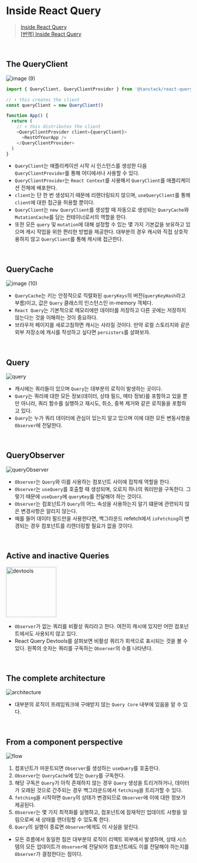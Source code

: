 # Inside React Query
> [Inside React Query](https://tkdodo.eu/blog/inside-react-query)   
> [[번역] Inside React Query](https://velog.io/@hyunjine/Inside-React-Query)

<br/>

## The QueryClient
![image (9)](https://github.com/heereal/Frontend_Dev_Articles/assets/117061017/86a6be54-cb8b-42f5-ba13-56e9b922ac16)

```javascript
import { QueryClient, QueryClientProvider } from '@tanstack/react-query'

// ⬇️ this creates the client
const queryClient = new QueryClient()

function App() {
  return (
    // ⬇️ this distributes the client
    <QueryClientProvider client={queryClient}>
      <RestOfYourApp />
    </QueryClientProvider>
  )
}
```
- `QueryClient`는 애플리케이션 시작 시 인스턴스를 생성한 다음 `QueryClientProvider`를 통해 어디에서나 사용할 수 있다.
- `QueryClientProvider`는 `React Context`를 사용해서 `QueryClient`를 애플리케이션 전체에 배포한다.
- `client`는 단 한 번 생성되기 때문에 리렌더링되지 않으며, `useQueryClient`를 통해 `client`에 대한 접근을 허용할 뿐이다.
- `QueryClient`는 `new QueryClient`를 생성할 때 자동으로 생성되는 `QueryCache`와 `MutationCache`를 담는 컨테이너로서의 역할을 한다.
- 또한 모든 `query` 및 `mutation`에 대해 설정할 수 있는 몇 가지 기본값을 보유하고 있으며 캐시 작업을 위한 편리한 방법을 제공한다. 대부분의 경우 캐시와 직접 상호작용하지 않고 `QueryClient`를 통해 캐시에 접근한다.

<br/>

## QueryCache
![image (10)](https://github.com/heereal/Frontend_Dev_Articles/assets/117061017/038f1731-fb55-4f4c-8119-eebf831b1637)
- `QueryCache`는 키는 안정적으로 직렬화된 `queryKeys`의 버전(`queryKeyHash`라고 부름)이고, 값은 `Query` 클래스의 인스턴스인 in-memory 객체다.
- `React Query`는 기본적으로 메모리에만 데이터를 저장하고 다른 곳에는 저장하지 않는다는 것을 이해하는 것이 중요하다.
- 브라우저 페이지를 새로고침하면 캐시는 사라질 것이다. 만약 로컬 스토리지와 같은 외부 저장소에 캐시를 작성하고 싶다면 `persisters`를 살펴보자.

<br/>

## Query
<img alt="query" src="https://github.com/heereal/Frontend_Dev_Articles/assets/117061017/8d95dda0-d81d-4368-bcc2-f9774afc2d5d">

- 캐시에는 쿼리들이 있으며 `Query`는 대부분의 로직이 발생하는 곳이다.
- `Query`는 쿼리에 대한 모든 정보(데이터, 상태 필드, 메타 정보)를 포함하고 있을 뿐만 아니라, 쿼리 함수를 실행하고 재시도, 취소, 중복 제거와 같은 로직들을 포함하고 있다.
- `Query`는 누가 쿼리 데이터에 관심이 있는지 알고 있으며 이에 대한 모든 변동사항을 `Observer`에 전달한다.

<br/>

## QueryObserver
<img alt="queryObserver" src="https://github.com/heereal/Frontend_Dev_Articles/assets/117061017/75cb378c-4662-4ae8-bd3b-7efb3e9642fe">

- `Observer`는 `Query`와 이를 사용하는 컴포넌트 사이에 접착제 역할을 한다.
- `Observer`는 `useQuery`를 호출할 때 생성되며, 오로지 하나의 쿼리만을 구독한다. 그렇기 때문에 `useQuery`에 `queryKey`를 전달해야 하는 것이다.
- `Observer`는 컴포넌트가 `Query`의 어느 속성을 사용하는지 알기 떄문에 관련되지 않은 변경사항은 알리지 않는다.
- 예를 들어 데이터 필드만을 사용한다면, 백그라운드 refetch에서 `isFetching`이 변경되는 경우 컴포넌트를 리렌더링할 필요가 없을 것이다.

<br/>

## Active and inactive Queries
<img width="137" alt="devtools" src="https://github.com/heereal/Frontend_Dev_Articles/assets/117061017/8fd725d2-cc9f-4bdc-930d-8ee99d6b5b71">

- `Observer`가 없는 쿼리를 비활성 쿼리라고 한다. 여전히 캐시에 있지만 어떤 컴포넌트에서도 사용되지 않고 있다.
- React Query Devtools를 살펴보면 비활성 쿼리가 회색으로 표시되는 것을 볼 수 있다. 왼쪽의 숫자는 쿼리를 구독하는 `Observer`의 수를 나타낸다.

<br/>

## The complete architecture
<img alt="architecture" src="https://github.com/heereal/Frontend_Dev_Articles/assets/117061017/6ad74c1b-7323-4c4b-a7d6-25cf88175a9c">

- 대부분의 로직이 프레임워크에 구애받지 않는 `Query Core` 내부에 있음을 알 수 있다.

<br/>

## From a component perspective
<img alt="flow" src="https://github.com/heereal/Frontend_Dev_Articles/assets/117061017/faa49c28-99af-42f3-bbd2-aadfc30f19dc">

1. 컴포넌트가 마운트되면 `Observer`를 생성하는 `useQuery`를 호출한다.
2. `Observer`는 `QueryCache`에 있는 `Query`를 구독한다.
3. 해당 구독은 `Query`가 아직 존재하지 않는 경우 `Query` 생성을 트리거하거나, 데이터가 오래된 것으로 간주되는 경우 백그라운드에서 `fetching`을 트리거할 수 있다.
4. `fetching`을 시작하면 `Query`의 상태가 변경되므로 `Observer`에 이에 대한 정보가 제공된다.
5. `Observer`는 몇 가지 최적화를 실행하고, 컴포넌트에 잠재적인 업데이트 사항을 알림으로써 새 상태를 렌더링할 수 있도록 한다.
6. `Query`의 실행이 종료면 `Observer`에게도 이 사실을 알린다.
- 모든 흐름에서 동일한 점은 대부분의 로직이 리액트 외부에서 발생하며, 상태 시스템의 모든 업데이트가 `Observer`에 전달되어 컴포넌트에도 이를 전달해야 하는지를 `Observer`가  결정한다는 점이다.


